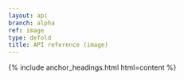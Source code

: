 ```yaml
---
layout: api
branch: alpha
ref: image
type: defold
title: API reference (image)
---
```

{% include anchor_headings.html html=content %}